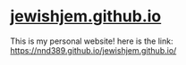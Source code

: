 # [jewishjem.github.io](https://nnd389.github.io/jewishjem.github.io/)
This is my personal website!
here is the link: https://nnd389.github.io/jewishjem.github.io/
